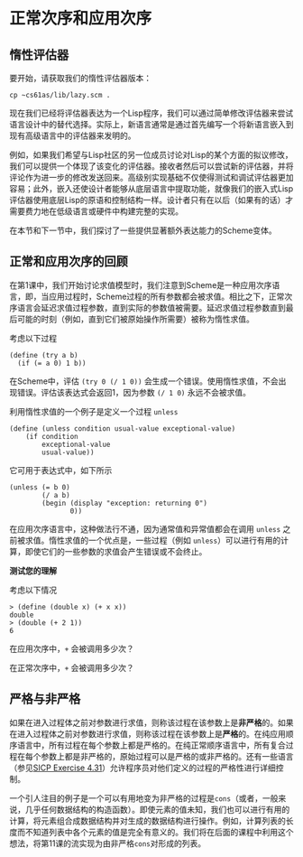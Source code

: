 # 正常次序和应用次序

## 惰性评估器

要开始，请获取我们的惰性评估器版本：

```
cp ~cs61as/lib/lazy.scm . 
```

现在我们已经将评估器表达为一个Lisp程序，我们可以通过简单修改评估器来尝试语言设计中的替代选择。实际上，新语言通常是通过首先编写一个将新语言嵌入到现有高级语言中的评估器来发明的。

例如，如果我们希望与Lisp社区的另一位成员讨论对Lisp的某个方面的拟议修改，我们可以提供一个体现了该变化的评估器。接收者然后可以尝试新的评估器，并将评论作为进一步的修改发送回来。高级别实现基础不仅使得测试和调试评估器更加容易；此外，嵌入还使设计者能够从底层语言中提取功能，就像我们的嵌入式Lisp评估器使用底层Lisp的原语和控制结构一样。设计者只有在以后（如果有的话）才需要费力地在低级语言或硬件中构建完整的实现。

在本节和下一节中，我们探讨了一些提供显著额外表达能力的Scheme变体。

## 正常和应用次序的回顾

在第1课中，我们开始讨论求值模型时，我们注意到Scheme是一种应用次序语言，即，当应用过程时，Scheme过程的所有参数都会被求值。相比之下，正常次序语言会延迟求值过程参数，直到实际的参数值被需要。延迟求值过程参数直到最后可能的时刻（例如，直到它们被原始操作所需要）被称为惰性求值。

考虑以下过程

```
(define (try a b)
  (if (= a 0) 1 b)) 
```

在Scheme中，评估 `(try 0 (/ 1 0))` 会生成一个错误。使用惰性求值，不会出现错误。评估该表达式会返回1，因为参数 `(/ 1 0)` 永远不会被求值。

利用惰性求值的一个例子是定义一个过程 `unless`

```
(define (unless condition usual-value exceptional-value)
    (if condition
        exceptional-value
        usual-value)) 
```

它可用于表达式中，如下所示

```
(unless (= b 0)
        (/ a b)
        (begin (display "exception: returning 0")
               0)) 
```

在应用次序语言中，这种做法行不通，因为通常值和异常值都会在调用 `unless` 之前被求值。惰性求值的一个优点是，一些过程（例如 `unless`）可以进行有用的计算，即使它们的一些参数的求值会产生错误或不会终止。

**测试您的理解**

考虑以下情况

```
> (define (double x) (+ x x))
double
> (double (+ 2 1))
6
```

在应用次序中，`+` 会被调用多少次？

在正常次序中，`+` 会被调用多少次？

## 严格与非严格

如果在进入过程体之前对参数进行求值，则称该过程在该参数上是**非严格**的。如果在进入过程体之前对参数进行求值，则称该过程在该参数上是**严格**的。在纯应用顺序语言中，所有过程在每个参数上都是严格的。在纯正常顺序语言中，所有复合过程在每个参数上都是非严格的，原始过程可以是严格的或非严格的。还有一些语言（参见[SICP Exercise 4.31](http://mitpress.mit.edu/sicp/full-text/book/book-Z-H-27.html#%_thm_4.31)）允许程序员对他们定义的过程的严格性进行详细控制。

一个引人注目的例子是一个可以有用地变为非严格的过程是`cons`（或者，一般来说，几乎任何数据结构的构造函数）。即使元素的值未知，我们也可以进行有用的计算，将元素组合成数据结构并对生成的数据结构进行操作。例如，计算列表的长度而不知道列表中各个元素的值是完全有意义的。我们将在后面的课程中利用这个想法，将第11课的流实现为由非严格`cons`对形成的列表。
